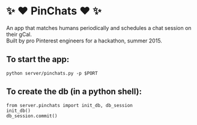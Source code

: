 # :sparkles: :heart: PinChats :heart: :sparkles:

An app that matches humans periodically and schedules a chat session on their gCal.  
Built by pro Pinterest engineers for a hackathon, summer 2015.

## To start the app:

`python server/pinchats.py -p $PORT`  

## To create the db (in a python shell):
`from server.pinchats import init_db, db_session`  
`init_db()`  
`db_session.commit()`  
